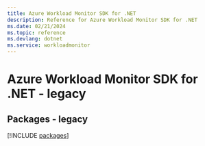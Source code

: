 ```yaml
---
title: Azure Workload Monitor SDK for .NET
description: Reference for Azure Workload Monitor SDK for .NET
ms.date: 02/21/2024
ms.topic: reference
ms.devlang: dotnet
ms.service: workloadmonitor
---
```

# Azure Workload Monitor SDK for .NET - legacy
## Packages - legacy
[!INCLUDE [packages](workload-monitor-index.md)]
